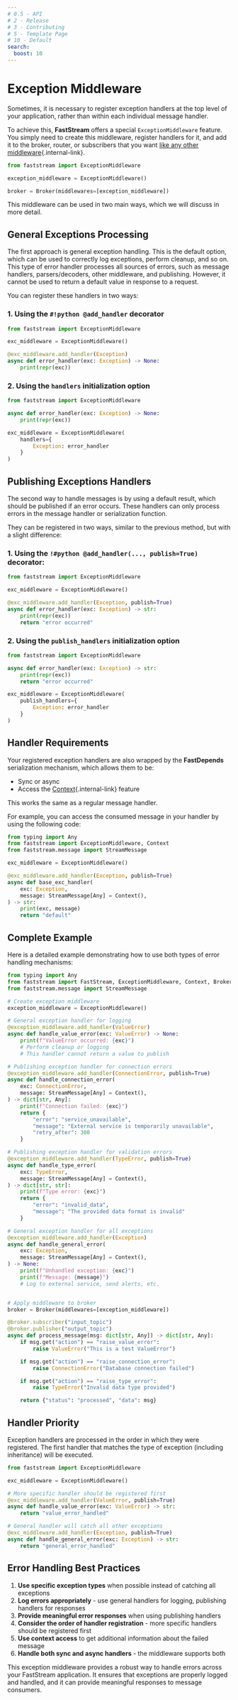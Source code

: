 ```yaml
---
# 0.5 - API
# 2 - Release
# 3 - Contributing
# 5 - Template Page
# 10 - Default
search:
  boost: 10
---
```


# Exception Middleware

Sometimes, it is necessary to register exception handlers at the top level of your application, rather than within each individual message handler.

To achieve this, **FastStream** offers a special `ExceptionMiddleware` feature. You simply need to create this middleware, register handlers for it, and add it to the broker, router, or subscribers that you want [like any other middleware](index.md){.internal-link}.

```python linenums="1"
from faststream import ExceptionMiddleware

exception_middleware = ExceptionMiddleware()

broker = Broker(middlewares=[exception_middleware])
```

This middleware can be used in two main ways, which we will discuss in more detail.

## General Exceptions Processing

The first approach is general exception handling. This is the default option, which can be used to correctly log exceptions, perform cleanup, and so on. This type of error handler processes all sources of errors, such as message handlers, parsers/decoders, other middleware, and publishing. However, it cannot be used to return a default value in response to a request.

You can register these handlers in two ways:

### 1. Using the `#!python @add_handler` decorator

```python linenums="1" hl_lines="5-7"
from faststream import ExceptionMiddleware

exc_middleware = ExceptionMiddleware()

@exc_middleware.add_handler(Exception)
async def error_handler(exc: Exception) -> None:
    print(repr(exc))
```

### 2. Using the `handlers` initialization option

```python linenums="1" hl_lines="7"
from faststream import ExceptionMiddleware

async def error_handler(exc: Exception) -> None:
    print(repr(exc))

exc_middleware = ExceptionMiddleware(
    handlers={
        Exception: error_handler
    }
)
```

## Publishing Exceptions Handlers

The second way to handle messages is by using a default result, which should be published if an error occurs. These handlers can only process errors in the message handler or serialization function.

They can be registered in two ways, similar to the previous method, but with a slight difference:

### 1. Using the `!#python @add_handler(..., publish=True)` decorator:

```python linenums="1" hl_lines="5"
from faststream import ExceptionMiddleware

exc_middleware = ExceptionMiddleware()

@exc_middleware.add_handler(Exception, publish=True)
async def error_handler(exc: Exception) -> str:
    print(repr(exc))
    return "error occurred"
```

### 2. Using the `publish_handlers` initialization option

```python linenums="1" hl_lines="8"
from faststream import ExceptionMiddleware

async def error_handler(exc: Exception) -> str:
    print(repr(exc))
    return "error occurred"

exc_middleware = ExceptionMiddleware(
    publish_handlers={
        Exception: error_handler
    }
)
```

## Handler Requirements

Your registered exception handlers are also wrapped by the **FastDepends** serialization mechanism, which allows them to be:

- Sync or async
- Access the [Context](../context/index.md){.internal-link} feature

This works the same as a regular message handler.

For example, you can access the consumed message in your handler by using the following code:

```python linenums="1" hl_lines="10"
from typing import Any
from faststream import ExceptionMiddleware, Context
from faststream.message import StreamMessage

exc_middleware = ExceptionMiddleware()

@exc_middleware.add_handler(Exception, publish=True)
async def base_exc_handler(
    exc: Exception,
    message: StreamMessage[Any] = Context(),
) -> str:
    print(exc, message)
    return "default"
```

## Complete Example

Here is a detailed example demonstrating how to use both types of error handling mechanisms:

```python linenums="1" hl_lines="9 16 29 42"
from typing import Any
from faststream import FastStream, ExceptionMiddleware, Context, Broker
from faststream.message import StreamMessage

# Create exception middleware
exception_middleware = ExceptionMiddleware()

# General exception handler for logging
@exception_middleware.add_handler(ValueError)
async def handle_value_error(exc: ValueError) -> None:
    print(f"ValueError occurred: {exc}")
    # Perform cleanup or logging
    # This handler cannot return a value to publish

# Publishing exception handler for connection errors
@exception_middleware.add_handler(ConnectionError, publish=True)
async def handle_connection_error(
    exc: ConnectionError,
    message: StreamMessage[Any] = Context(),
) -> dict[str, Any]:
    print(f"Connection failed: {exc}")
    return {
        "error": "service_unavailable",
        "message": "External service is temporarily unavailable",
        "retry_after": 300
    }

# Publishing exception handler for validation errors
@exception_middleware.add_handler(TypeError, publish=True)
async def handle_type_error(
    exc: TypeError,
    message: StreamMessage[Any] = Context(),
) -> dict[str, str]:
    print(f"Type error: {exc}")
    return {
        "error": "invalid_data",
        "message": "The provided data format is invalid"
    }

# General exception handler for all exceptions
@exception_middleware.add_handler(Exception)
async def handle_general_error(
    exc: Exception,
    message: StreamMessage[Any] = Context(),
) -> None:
    print(f"Unhandled exception: {exc}")
    print(f"Message: {message}")
    # Log to external service, send alerts, etc.


# Apply middleware to broker
broker = Broker(middlewares=[exception_middleware])

@broker.subscriber("input_topic")
@broker.publisher("output_topic")
async def process_message(msg: dict[str, Any]) -> dict[str, Any]:
    if msg.get("action") == "raise_value_error":
        raise ValueError("This is a test ValueError")

    if msg.get("action") == "raise_connection_error":
        raise ConnectionError("Database connection failed")

    if msg.get("action") == "raise_type_error":
        raise TypeError("Invalid data type provided")

    return {"status": "processed", "data": msg}
```

## Handler Priority

Exception handlers are processed in the order in which they were registered. The first handler that matches the type of exception (including inheritance) will be executed.

```python linenums="1" hl_lines="11"
from faststream import ExceptionMiddleware

exc_middleware = ExceptionMiddleware()

# More specific handler should be registered first
@exc_middleware.add_handler(ValueError, publish=True)
async def handle_value_error(exc: ValueError) -> str:
    return "value_error_handled"

# General handler will catch all other exceptions
@exc_middleware.add_handler(Exception, publish=True)
async def handle_general_error(exc: Exception) -> str:
    return "general_error_handled"
```

## Error Handling Best Practices

1. **Use specific exception types** when possible instead of catching all exceptions
2. **Log errors appropriately** - use general handlers for logging, publishing handlers for responses
3. **Provide meaningful error responses** when using publishing handlers
4. **Consider the order of handler registration** - more specific handlers should be registered first
5. **Use context access** to get additional information about the failed message
6. **Handle both sync and async handlers** - the middleware supports both

This exception middleware provides a robust way to handle errors across your FastStream application. It ensures that exceptions are properly logged and handled, and it can provide meaningful responses to message consumers.
